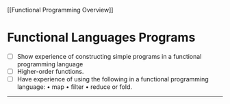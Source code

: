 [[Functional Programming Overview]]
# Functional Languages Programs

- [ ] Show experience of constructing simple programs in a functional programming language
- [ ] Higher-order functions.
- [ ] Have experience of using the following in a functional programming language:          • map • filter • reduce or fold.
---
